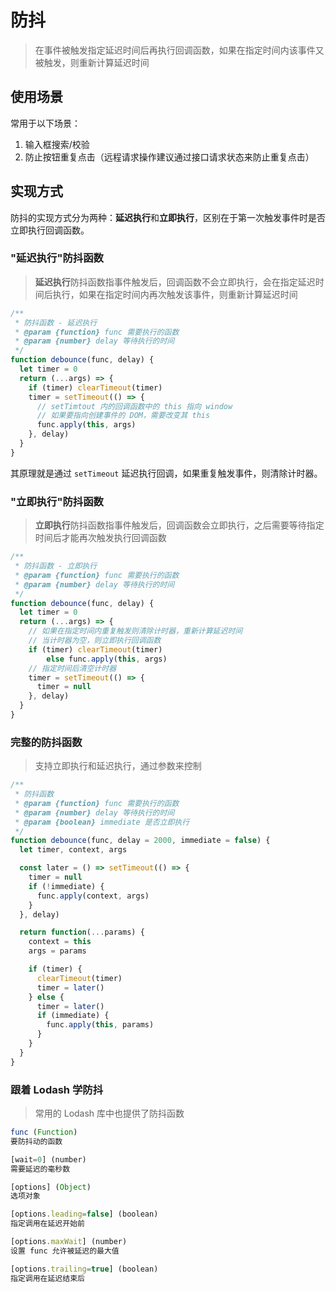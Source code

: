 # 防抖

> 在事件被触发指定延迟时间后再执行回调函数，如果在指定时间内该事件又被触发，则重新计算延迟时间

## 使用场景

常用于以下场景：

1. 输入框搜索/校验
2. 防止按钮重复点击（远程请求操作建议通过接口请求状态来防止重复点击）

## 实现方式

防抖的实现方式分为两种：**延迟执行**和**立即执行**，区别在于第一次触发事件时是否立即执行回调函数。

### "延迟执行"防抖函数

> **延迟执行**防抖函数指事件触发后，回调函数不会立即执行，会在指定延迟时间后执行，如果在指定时间内再次触发该事件，则重新计算延迟时间

```javascript
/**
 * 防抖函数 - 延迟执行
 * @param {function} func 需要执行的函数
 * @param {number} delay 等待执行的时间
 */
function debounce(func, delay) {
  let timer = 0
  return (...args) => {
    if (timer) clearTimeout(timer)
    timer = setTimeout(() => {
      // setTimtout 内的回调函数中的 this 指向 window
      // 如果要指向创建事件的 DOM，需要改变其 this
      func.apply(this, args)
    }, delay)
  }
}
```

其原理就是通过 `setTimeout` 延迟执行回调，如果重复触发事件，则清除计时器。



### "立即执行"防抖函数

> **立即执行**防抖函数指事件触发后，回调函数会立即执行，之后需要等待指定时间后才能再次触发执行回调函数

```javascript
/**
 * 防抖函数 - 立即执行
 * @param {function} func 需要执行的函数
 * @param {number} delay 等待执行的时间
 */
function debounce(func, delay) {
  let timer = 0
  return (...args) => {
    // 如果在指定时间内重复触发则清除计时器，重新计算延迟时间
    // 当计时器为空，则立即执行回调函数
    if (timer) clearTimeout(timer)
		else func.apply(this, args)
    // 指定时间后清空计时器
    timer = setTimeout(() => {
      timer = null
    }, delay)
  }
}
```



### 完整的防抖函数

> 支持立即执行和延迟执行，通过参数来控制

```javascript
/**
 * 防抖函数
 * @param {function} func 需要执行的函数
 * @param {number} delay 等待执行的时间
 * @param {boolean} immediate 是否立即执行
 */
function debounce(func, delay = 2000, immediate = false) {
  let timer, context, args

  const later = () => setTimeout(() => {
    timer = null
    if (!immediate) {
      func.apply(context, args)
    }
  }, delay)

  return function(...params) {
    context = this
    args = params

    if (timer) {
      clearTimeout(timer)
      timer = later()
    } else {
      timer = later()
      if (immediate) {
        func.apply(this, params)
      }
    }
  }
}
```



### 跟着 Lodash 学防抖

> 常用的 Lodash 库中也提供了防抖函数

```javascript
func (Function)
要防抖动的函数

[wait=0] (number)
需要延迟的毫秒数

[options] (Object)
选项对象

[options.leading=false] (boolean)
指定调用在延迟开始前

[options.maxWait] (number)
设置 func 允许被延迟的最大值

[options.trailing=true] (boolean)
指定调用在延迟结束后
```

